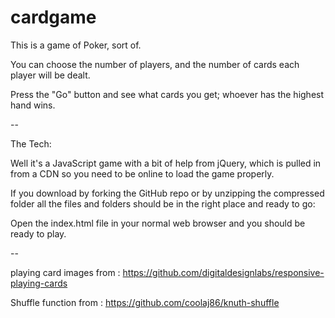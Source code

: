 # cardgame


This is a game of Poker, sort of.

You can choose the number of players, and the number of cards each player will be dealt.

Press the "Go" button and see what cards you get; whoever has the highest hand wins.

--

The Tech:

Well it's a JavaScript game with a bit of help from jQuery, which is pulled in from a CDN so you need to be online to load the game properly.

If you download by forking the GitHub repo or by unzipping the compressed folder all the files and folders should be in the right place and ready to go:

Open the index.html file in your normal web browser and you should be ready to play.


--

playing card images from : https://github.com/digitaldesignlabs/responsive-playing-cards

Shuffle function from : https://github.com/coolaj86/knuth-shuffle
